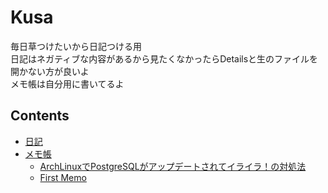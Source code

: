 # Kusa
毎日草つけたいから日記つける用 \
日記はネガティブな内容があるから見たくなかったらDetailsと生のファイルを開かない方が良いよ \
メモ帳は自分用に書いてるよ

## Contents
- [日記](/日記.md)
- [メモ帳](/memo)
  - [ArchLinuxでPostgreSQLがアップデートされてイライラ！の対処法](/memo/1.md)
  - [First Memo](/memo/first.md)
